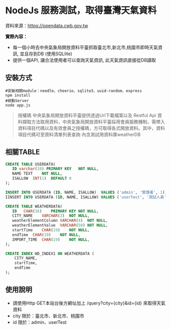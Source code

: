 # NodeJs 服務測試，取得臺灣天氣資料
資料來源：https://opendata.cwb.gov.tw

**實際內容：**
- 每一個小時去中央氣象局開放資料平臺抓取臺北市,新北市,桃園市即時天氣資訊, 並且存到DB (使用SQLlite)
- 提供一個API,  讓合法使用者可以查詢天氣資訊, 此天氣資訊直接從DB讀取

## **安裝方式**

```shell
#安裝相關module：needle、cheerio、sqlite3、uuid-random、express
npm install
#啟動Server
node app.js

```
> 授權碼 中央氣象局開放資料平臺提供透過Url下載檔案以及 Restful Api 資料擷取方法取用資料，中央氣象局開放資料平臺採用會員服務機制，需帶入資料項目代碼以及有效會員之授權碼，方可取得各式開放資料。其中，資料項目代碼可至資料清單列表查詢
> 內含測試用資料庫weatherDB

## **相關TABLE**

```sql
CREATE TABLE USERDATA(
   ID varchar(10) PRIMARY KEY	NOT NULL,
   NAME	TEXT	NOT NULL,
   ISALLOW	INT(1)  DEFAULT 0
);

INSERT INTO USERDATA (ID, NAME, ISALLOW)  VALUES ('admin', '管理者', 1);
IINSERT INTO USERDATA (ID, NAME, ISALLOW) VALUES ('userTest', '測試人員', 0);

CREATE TABLE WEATHERDATA(
   ID	CHAR(36)	PRIMARY KEY	NOT NULL,
   CITY_NAME	VARCHAR(3)	NOT NULL,
   weatherElementColumn	VARCHAR(4)	NOT NULL,
   weatherElementValue	VARCHAR(50)	NOT NULL,
   startTime	CHAR(19)	NOT NULL,
   endTime	CHAR(19)	NOT NULL,
   IMPORT_TIME	CHAR(19)	NOT NULL,
);

CREATE INDEX WD_INDEX1 ON WEATHERDATA (
    CITY_NAME,
    startTime,
    endTime
);

```

## **使用說明**
- 請使用Http GET本站台後方網址加上 /query?city={city}&id={id}  來取得天氣資料
- city 限於：臺北市、新北市、桃園市
- id 限於：admin、userTest
